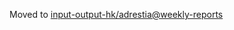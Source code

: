 Moved to [input-output-hk/adrestia@weekly-reports](https://github.com/input-output-hk/adrestia/tree/weekly-reports/2019-06-21)
